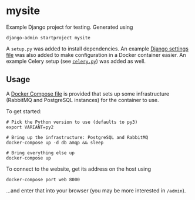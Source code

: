 # mysite
Example Django project for testing. Generated using
```shell
django-admin startproject mysite
```

A `setup.py` was added to install dependencies. An example [Django settings file](mysite/docker_settings.py) was also added to make configuration in a Docker container easier. An example Celery setup (see [`celery.py`](mysite/celery.py)) was added as well.

## Usage
A [Docker Compose file](docker-compose.yml) is provided that sets up some infrastructure (RabbitMQ and PostgreSQL instances) for the container to use.

To get started:
```shell
# Pick the Python version to use (defaults to py3)
export VARIANT=py2

# Bring up the infrastructure: PostgreSQL and RabbitMQ
docker-compose up -d db amqp && sleep

# Bring everything else up
docker-compose up
```

To connect to the website, get its address on the host using
```shell
docker-compose port web 8000
```
...and enter that into your browser (you may be more interested in `/admin`).
